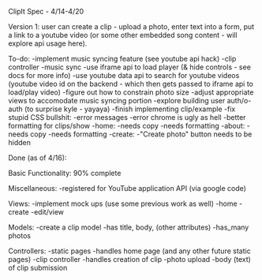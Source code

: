 ClipIt Spec - 4/14-4/20

Version 1: user can create a clip - upload a photo, enter text into a form, put a link to a youtube video (or some other embedded song content - will explore api usage here).

To-do:
-implement music syncing feature (see youtube api hack)
  -clip controller
      -music sync
        -use iframe api to load player (& hide controls - see docs for more info)
        -use youtube data api to search for youtube videos
        (youtube video id on the backend - which then gets passed to iframe api to load/play video)
-figure out how to constrain photo size
-adjust appropriate views to accomodate music syncing portion
-explore building user auth/o-auth (to surprise kyle - yayaya)
-finish implementing clip/example
-fix stupid CSS bullshit:
  -error messages
  -error chrome is ugly as hell
  -better formatting for clips/show
  -home:
    -needs copy
    -needs formatting
  -about:
    -needs copy
    -needs formatting
  -create:
    -"Create photo" button needs to be hidden


Done (as of 4/16):

Basic Functionality: 90% complete

Miscellaneous:
-registered for YouTube application API (via google code)

Views:
-implement mock ups (use some previous work as well)
  -home
  -create
  -edit/view

Models:
-create a clip model
  -has title, body, (other attributes)
  -has_many photos

Controllers:
-static pages
  -handles home page (and any other future static pages)
-clip controller
  -handles creation of clip
    -photo upload
    -body (text) of clip submission

